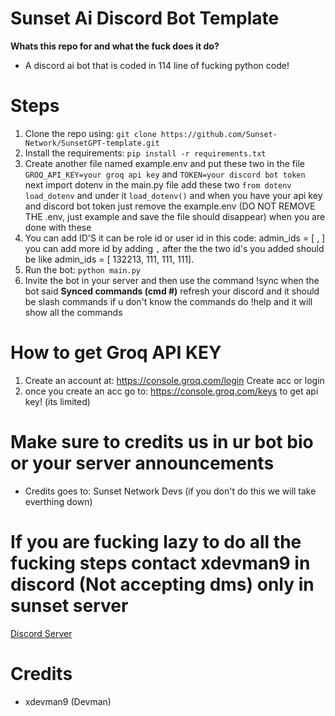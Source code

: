 # Sunset Ai Discord Bot Template
**Whats this repo for and what the fuck does it do?**
- A discord ai bot that is coded in 114 line of fucking python code!

# Steps
1. Clone the repo using: ```git clone https://github.com/Sunset-Network/SunsetGPT-template.git```
2. Install the requirements:  ```pip install -r requirements.txt```
3. Create another file named example.env and put these two in the file ```GROQ_API_KEY=your groq api key``` and ```TOKEN=your discord bot token``` next import dotenv in the main.py file add these two ```from dotenv load_dotenv``` and under it ```load_dotenv()``` and when you have your api key and discord bot token just remove the example.env (DO NOT REMOVE THE .env, just example and save the file should disappear) when you are done with these
4. You can add ID'S it can be role id or user id in this code: admin_ids = [ , ] you can add more id by adding ```,``` after the the two id's you added should be like admin_ids = [ 132213, 111, 111, 111].
5. Run the bot: ```python main.py```
6. Invite the bot in your server and then use the command !sync when the bot said **Synced commands (cmd #)** refresh your discord and it should be slash commands if u don't know the commands do !help and it will show all the commands


# How to get Groq API KEY
1. Create an account at: https://console.groq.com/login Create acc or login
2. once you create an acc go to: https://console.groq.com/keys to get api key! (its limited)


# Make sure to credits us in ur bot bio or your server announcements 
- Credits goes to: Sunset Network Devs (if you don't do this we will take everthing down)

# If you are fucking lazy to do all the fucking steps contact xdevman9 in discord (Not accepting dms) only in sunset server
<a href="https://discord.gg/uYehSyetqd" class="discord-button">Discord Server</a>




# Credits
- xdevman9 (Devman)


